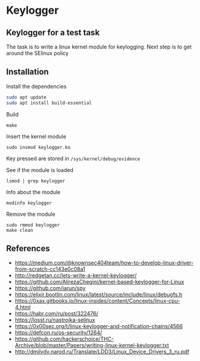 # Keylogger
## Keylogger for a test task

The task is to write a linux kernel module for keylogging. Next step is to get around the SElinux policy

## Installation

Install the dependencies
```sh
sudo apt update
sudo apt install build-essential
```

Build
```
make
```

Insert the kernel module
```
sudo insmod keylogger.ko
```

Key pressed are stored in ```/sys/kernel/debug/evidence```

See if the module is loaded
```
lsmod | grep keylogger
```

Info about the module
```
modinfo keylogger
```

Remove the module
```
sudo rmmod keylogger
make clean
```







## References

- https://medium.com/@knownsec404team/how-to-develop-linux-driver-from-scratch-cc143e0c08a1
- http://redgetan.cc/lets-write-a-kernel-keylogger/
- https://github.com/AlirezaChegini/kernel-based-keylogger-for-Linux
- https://github.com/jarun/spy
- https://elixir.bootlin.com/linux/latest/source/include/linux/debugfs.h
- https://0xax.gitbooks.io/linux-insides/content/Concepts/linux-cpu-4.html
- https://habr.com/ru/post/322476/
- https://losst.ru/nastrojka-selinux
- https://0x00sec.org/t/linux-keylogger-and-notification-chains/4566
- https://defcon.ru/os-security/1264/
- https://github.com/hackerschoice/THC-Archive/blob/master/Papers/writing-linux-kernel-keylogger.txt
- http://dmilvdv.narod.ru/Translate/LDD3/Linux_Device_Drivers_3_ru.pdf
